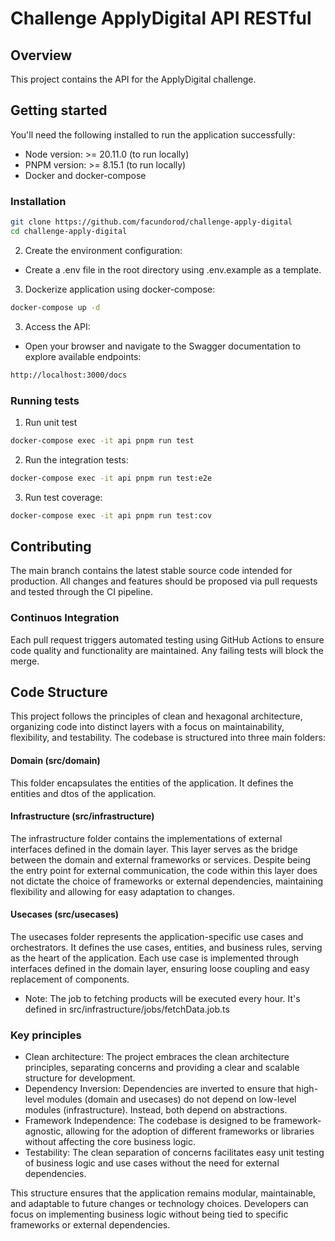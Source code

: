 # Challenge ApplyDigital API RESTful

## Overview

This project contains the API for the ApplyDigital challenge.

## Getting started

You'll need the following installed to run the application successfully:

* Node version: >= 20.11.0 (to run locally)
* PNPM version: >= 8.15.1 (to run locally)
* Docker and docker-compose

### Installation

```bash
git clone https://github.com/facundorod/challenge-apply-digital
cd challenge-apply-digital
```

2. Create the environment configuration:

- Create a .env file in the root directory using .env.example as a template.

3. Dockerize application using docker-compose:

```bash
docker-compose up -d
```

3. Access the API:

- Open your browser and navigate to the Swagger documentation to explore available endpoints:

```bash
http://localhost:3000/docs
```

### Running tests

1. Run unit test
```bash
docker-compose exec -it api pnpm run test
```

2. Run the integration tests:
```bash
docker-compose exec -it api pnpm run test:e2e
```

3. Run test coverage:

```bash
docker-compose exec -it api pnpm run test:cov
```

## Contributing

The main branch contains the latest stable source code intended for production. All changes and features should be proposed via pull requests and tested through the CI pipeline.

### Continuos Integration
Each pull request triggers automated testing using GitHub Actions to ensure code quality and functionality are maintained. Any failing tests will block the merge.

## Code Structure

This project follows the principles of clean and hexagonal architecture, organizing code into distinct layers with a focus on maintainability, flexibility, and testability. The codebase is structured into three main folders:

#### Domain (src/domain)
This folder encapsulates the entities of the application. It defines the entities and dtos of the application.

#### Infrastructure (src/infrastructure)
The infrastructure folder contains the implementations of external interfaces defined in the domain layer. This layer serves as the bridge between the domain and external frameworks or services. Despite being the entry point for external communication, the code within this layer does not dictate the choice of frameworks or external dependencies, maintaining flexibility and allowing for easy adaptation to changes.

#### Usecases (src/usecases)
The usecases folder represents the application-specific use cases and orchestrators. It defines the use cases, entities, and business rules, serving as the heart of the application. Each use case is implemented through interfaces defined in the domain layer, ensuring loose coupling and easy replacement of components.
* Note: The job to fetching products will be executed every hour. It's defined in src/infrastructure/jobs/fetchData.job.ts 

### Key principles

- Clean architecture: The project embraces the clean architecture principles, separating concerns and providing a clear and scalable structure for development.
- Dependency Inversion: Dependencies are inverted to ensure that high-level modules (domain and usecases) do not depend on low-level modules (infrastructure). Instead, both depend on abstractions.
- Framework Independence: The codebase is designed to be framework-agnostic, allowing for the adoption of different frameworks or libraries without affecting the core business logic.
- Testability: The clean separation of concerns facilitates easy unit testing of business logic and use cases without the need for external dependencies.
  
This structure ensures that the application remains modular, maintainable, and adaptable to future changes or technology choices. Developers can focus on implementing business logic without being tied to specific frameworks or external dependencies.
